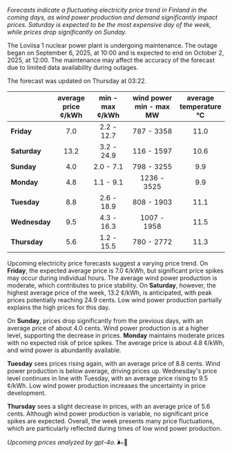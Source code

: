 *Forecasts indicate a fluctuating electricity price trend in Finland in the coming days, as wind power production and demand significantly impact prices. Saturday is expected to be the most expensive day of the week, while prices drop significantly on Sunday.*

The Loviisa 1 nuclear power plant is undergoing maintenance. The outage began on September 6, 2025, at 10:00 and is expected to end on October 2, 2025, at 12:00. The maintenance may affect the accuracy of the forecast due to limited data availability during outages.

The forecast was updated on Thursday at 03:22.

|            | average<br>price<br>¢/kWh | min - max<br>¢/kWh | wind power<br>min - max<br>MW | average<br>temperature<br>°C |
|:-----------|:----------------:|:----------------:|:-------------:|:-------------:|
| **Friday** |         7.0         |      2.2 - 12.7     |     787 - 3358     |       11.0        |
| **Saturday** |        13.2        |      3.2 - 24.9     |     116 - 1597     |       10.6        |
| **Sunday** |         4.0         |      2.0 - 7.1      |     798 - 3255     |        9.9        |
| **Monday** |         4.8         |      1.1 - 9.1      |    1236 - 3525     |        9.9        |
| **Tuesday**   |         8.8         |     2.6 - 18.9      |     808 - 1903     |       11.1        |
| **Wednesday** |       9.5         |     4.3 - 16.3      |    1007 - 1958     |       11.5        |
| **Thursday**   |         5.6         |     1.2 - 15.5      |     780 - 2772     |       11.3        |

Upcoming electricity price forecasts suggest a varying price trend. On **Friday**, the expected average price is 7.0 ¢/kWh, but significant price spikes may occur during individual hours. The average wind power production is moderate, which contributes to price stability. On **Saturday**, however, the highest average price of the week, 13.2 ¢/kWh, is anticipated, with peak prices potentially reaching 24.9 cents. Low wind power production partially explains the high prices for this day.

On **Sunday**, prices drop significantly from the previous days, with an average price of about 4.0 cents. Wind power production is at a higher level, supporting the decrease in prices. **Monday** maintains moderate prices with no expected risk of price spikes. The average price is about 4.8 ¢/kWh, and wind power is abundantly available.

**Tuesday** sees prices rising again, with an average price of 8.8 cents. Wind power production is below average, driving prices up. Wednesday's price level continues in line with Tuesday, with an average price rising to 9.5 ¢/kWh. Low wind power production increases the uncertainty in price development.

**Thursday** sees a slight decrease in prices, with an average price of 5.6 cents. Although wind power production is variable, no significant price spikes are expected. Overall, the week presents many price fluctuations, which are particularly reflected during times of low wind power production.

*Upcoming prices analyzed by gpt-4o.* 🌬️🔌
